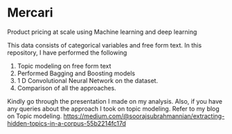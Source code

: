 # Mercari
Product pricing at scale using Machine learning and deep learning <br>

This data consists of categorical variables and free form text. In this repository, I have performed the following<br>
1. Topic modeling on free form text
2. Performed Bagging and Boosting models 
3. 1 D Convolutional Neural Network on the dataset.
4. Comparison of all the approaches. 

Kindly go through the presentation I made on my analysis. Also, if you have any queries about the approach I took on topic modeling. Refer to my blog on Topic modeling.
https://medium.com/@soorajsubrahmannian/extracting-hidden-topics-in-a-corpus-55b2214fc17d
